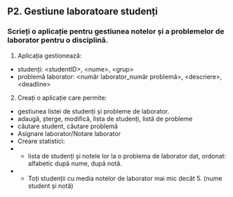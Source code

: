 
## P2. Gestiune laboratoare studenți
### Scrieți o aplicație pentru gestiunea notelor și a problemelor de laborator pentru o disciplină.
1. Aplicația gestionează:
- studenți: \<studentID>, \<nume>, \<grup>
- problemă laborator: \<număr laborator_număr problemă>, \<descriere>, \<deadline>
2. Creați o aplicație care permite:
- gestiunea listei de studenți și probleme de laborator.
- adaugă, șterge, modifică, lista de studenți, listă de probleme
- căutare student, căutare problemă
- Asignare laborator/Notare laborator
- Creare statistici:
- - lista de studenți și notele lor la o problema de laborator dat, ordonat: alfabetic după nume, după notă.
- - Toți studenții cu media notelor de laborator mai mic decât 5. (nume student și notă)
